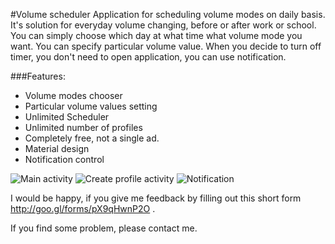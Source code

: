 #Volume scheduler
Application for scheduling volume modes on daily basis. It's solution for everyday volume changing,
before or after work or school. You can simply choose which day at what time what volume mode you want.
You can specify particular volume value. When you decide to turn off timer, you don't need to open application, 
you can use notification.

###Features:
- Volume modes chooser
- Particular volume values setting
- Unlimited Scheduler
- Unlimited number of profiles
- Completely free, not a single ad.
- Material design
- Notification control

![Main activity](http://i67.tinypic.com/30kdmr9.png)
![Create profile activity](http://postimg.org/image/6639ux7td)
![Notification](http://postimg.org/image/9qz5e5ccx)

I would be happy, if you give me feedback by filling out this short form http://goo.gl/forms/pX9qHwnP2O .

If you find some problem, please contact me.
